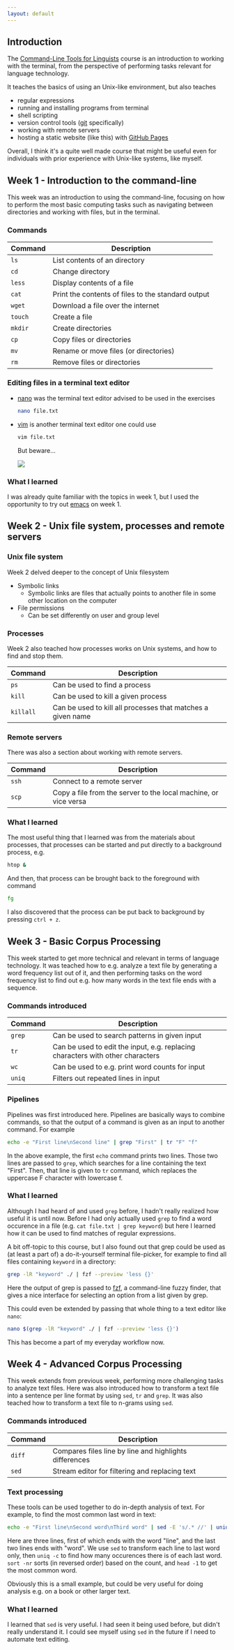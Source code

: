 ```yaml
---
layout: default
---
```


## Introduction

The [Command-Line Tools for Linguists](https://studies.helsinki.fi/kurssit/toteutus/hy-opt-cur-2425-261401a1-c550-4436-91b9-7edf4a1a3b57/KIK-LG221)
course is an introduction to working with the terminal, from the perspective of performing tasks relevant for language technology.

It teaches the basics of using an Unix-like environment, but also teaches
* regular expressions
* running and installing programs from terminal
* shell scripting
* version control tools ([git](https://git-scm.com/) specifically)
* working with remote servers
* hosting a static website (like this) with [GitHub Pages](https://pages.github.com/)

Overall, I think it's a quite well made course that might be useful even for individuals with prior experience with Unix-like systems, like myself.

## Week 1 - Introduction to the command-line

This week was an introduction to using the command-line, focusing on how to perform the most basic computing tasks such as navigating between
directories and working with files, but in the terminal.

### Commands

| Command | Description |
| --- | --- |
| `ls` | List contents of an directory |
| `cd` | Change directory |
| `less` | Display contents of a file |
| `cat` | Print the contents of files to the standard output |
| `wget` | Download a file over the internet |
| `touch` | Create a file |
| `mkdir` | Create directories |
| `cp` | Copy files or directories |
| `mv` | Rename or move files (or directories) |
| `rm` | Remove files or directories |

### Editing files in a terminal text editor

* [nano](https://www.nano-editor.org/) was the terminal text editor advised to be used in the exercises
  ```bash
  nano file.txt
  ```

* [vim](https://www.vim.org/) is another terminal text editor one could use
  ```bash
  vim file.txt
  ```

  But beware...

  <img src="https://cdn.stackoverflow.co/images/jo7n4k8s/production/7a0bf96c6e3155ca56c74723cb0c0767517a4429-324x318.jpg?auto=format">

### What I learned
I was already quite familiar with the topics in week 1, but I used the opportunity to try out [emacs](https://www.gnu.org/software/emacs/) on week 1.

## Week 2 - Unix file system, processes and remote servers

### Unix file system
Week 2 delved deeper to the concept of Unix filesystem
* Symbolic links
  * Symbolic links are files that actually points to another file in some other location on the computer
* File permissions
  * Can be set differently on user and group level

### Processes
Week 2 also teached how processes works on Unix systems, and how to find and stop them.

| Command | Description |
| --- | --- |
| `ps` | Can be used to find a process |
| `kill` | Can be used to kill a given process |
| `killall` | Can be used to kill all processes that matches a given name |

### Remote servers
There was also a section about working with remote servers.

| Command | Description |
| --- | --- |
| `ssh` | Connect to a remote server |
| `scp` | Copy a file from the server to the local machine, or vice versa |

### What I learned
The most useful thing that I learned was from the materials about processes,
that processes can be started and put directly to a background process, e.g.
```bash
htop &
```

And then, that process can be brought back to the foreground with command
```bash
fg
```

I also discovered that the process can be put back to background
by pressing `ctrl + z`.

## Week 3 - Basic Corpus Processing

This week started to get more technical and relevant in terms of language technology.
It was teached how to e.g. analyze a text file by generating a word frequency list out of it,
and then performing tasks on the word frequency list to find out e.g. how many words
in the text file ends with a sequence.

### Commands introduced

| Command | Description |
| --- | --- |
| `grep` | Can be used to search patterns in given input |
| `tr` | Can be used to edit the input, e.g. replacing characters with other characters |
| `wc` | Can be used to e.g. print word counts for input |
| `uniq` | Filters out repeated lines in input |

### Pipelines
Pipelines was first introduced here. Pipelines are basically ways to combine commands,
so that the output of a command is given as an input to another command. For example

```bash
echo -e "First line\nSecond line" | grep "First" | tr "F" "f"
```

In the above example, the first `echo` command prints two lines.
Those two lines are passed to `grep`, which searches for a line containing the text "First".
Then, that line is given to `tr` command, which replaces the uppercase F character with lowercase f.

### What I learned
Although I had heard of and used `grep` before, I hadn't really realized how useful it is until now.
Before I had only actually used `grep` to find a word occurence in a file (e.g. `cat file.txt | grep keyword`)
but here I learned how it can be used to find matches of regular expressions.

A bit off-topic to this course, but I also found out that grep could be used as (at least a part of)
a do-it-yourself terminal file-picker, for example to find all files containing `keyword` in a directory:
```bash
grep -lR "keyword" ./ | fzf --preview 'less {}'
```
Here the output of grep is passed to [fzf](https://github.com/junegunn/fzf), a command-line fuzzy finder,
that gives a nice interface for selecting an option from a list given by grep.

This could even be extended by passing that whole thing to a text editor like `nano`:
```bash
nano $(grep -lR "keyword" ./ | fzf --preview 'less {}')
```

This has become a part of my everyday workflow now.

## Week 4 - Advanced Corpus Processing

This week extends from previous week, performing more challenging tasks to analyze
text files.
Here was also introduced how to transform a text file into a sentence per line format
by using `sed`, `tr` and `grep`.
It was also teached how to transform a text file to n-grams using `sed`.

### Commands introduced

| Command | Description |
| --- | --- |
| `diff` | Compares files line by line and highlights differences |
| `sed` | Stream editor for filtering and replacing text |

### Text processing

These tools can be used together to do in-depth analysis of text. For example,
to find the most common last word in text:
```bash
echo -e "First line\nSecond word\nThird word" | sed -E 's/.* //' | uniq -c | sort -nr | head -1
```

Here are three lines, first of which ends with the word "line", and the last two lines ends with "word".
We use `sed` to transform each line to last word only, then `uniq -c` to find how many occurences
there is of each last word. `sort -nr` sorts (in reversed order) based on the count, and `head -1` to get
the most common word.

Obviously this is a small example, but could be very useful for doing analysis e.g.
on a book or other larger text.

### What I learned
I learned that `sed` is very useful. I had seen it being used before, but didn't really understand it.
I could see myself using `sed` in the future if I need to automate text editing.
